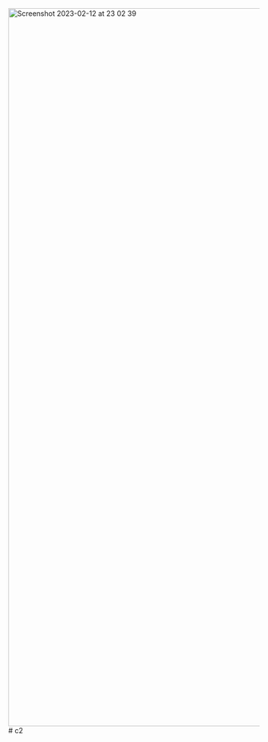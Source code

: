 <img width="1440" alt="Screenshot 2023-02-12 at 23 02 39" src="https://user-images.githubusercontent.com/83126009/218337192-dbd1c8cc-eae5-4fbc-96ff-f48bf9534b04.png">
# c2
